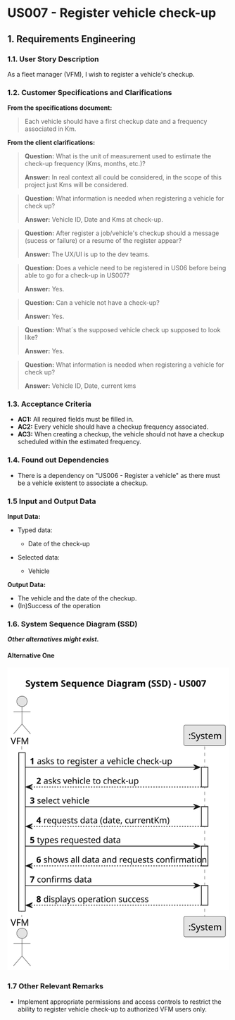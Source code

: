 # US007 - Register vehicle check-up


## 1. Requirements Engineering

### 1.1. User Story Description

As a fleet manager (VFM), I wish to register a vehicle's checkup.

### 1.2. Customer Specifications and Clarifications 

**From the specifications document:**

>	Each vehicle should have a first checkup date and a frequency associated in Km. 

**From the client clarifications:**

> **Question:** What is the unit of measurement used to estimate the check-up frequency (Kms, months, etc.)?
>
> **Answer:** In real context all could be considered, in the scope of this project just Kms will be considered.

> **Question:** What information is needed when registering a vehicle for check up?
>
> **Answer:** Vehicle ID, Date and Kms at check-up.

> **Question:** After register a job/vehicle's checkup should a message (sucess or failure) or a resume of the register appear?
>
> **Answer:** The UX/UI is up to the dev teams.

> **Question:** Does a vehicle need to be registered in US06 before being able to go for a check-up in US007?
> 
> **Answer:** Yes.

> **Question:** Can a vehicle not have a check-up?
>
> **Answer:** Yes.

> **Question:**  What´s the supposed vehicle check up supposed to look like?
>
> **Answer:** Yes.

> **Question:** What information is needed when registering a vehicle for check up?
> 
> **Answer:** Vehicle ID, Date, current kms





### 1.3. Acceptance Criteria

* **AC1:** All required fields must be filled in.
* **AC2:** Every vehicle should have a checkup frequency associated.
* **AC3:** When creating a checkup, the vehicle should not have a checkup scheduled within the estimated frequency. 

### 1.4. Found out Dependencies

* There is a dependency on "US006 - Register a vehicle" as there must be a vehicle existent to associate a checkup.

### 1.5 Input and Output Data

**Input Data:**

* Typed data:
    * Date of the check-up
	
* Selected data:
    * Vehicle

**Output Data:**

* The vehicle and the date of the checkup.
* (In)Success of the operation

### 1.6. System Sequence Diagram (SSD)

**_Other alternatives might exist._**

#### Alternative One

![System Sequence Diagram - Alternative One](svg/us007-system-sequence-diagram-alternative-one.svg)

### 1.7 Other Relevant Remarks

* Implement appropriate permissions and access controls to restrict the ability to register vehicle check-up to authorized VFM users only.